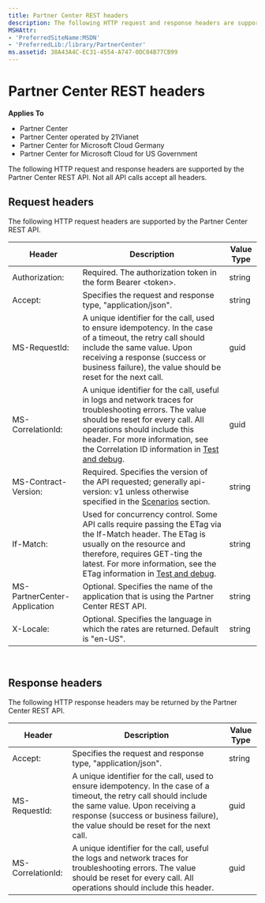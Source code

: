 ```yaml
---
title: Partner Center REST headers
description: The following HTTP request and response headers are supported by the Partner Center REST API.
MSHAttr:
- 'PreferredSiteName:MSDN'
- 'PreferredLib:/library/PartnerCenter'
ms.assetid: 38A43A4C-EC31-4554-A747-0DC04B77CB99
---
```


# Partner Center REST headers


**Applies To**

-   Partner Center
-   Partner Center operated by 21Vianet
-   Partner Center for Microsoft Cloud Germany
-   Partner Center for Microsoft Cloud for US Government

The following HTTP request and response headers are supported by the Partner Center REST API. Not all API calls accept all headers.

## <span id="Request_headers"></span><span id="request_headers"></span><span id="REQUEST_HEADERS"></span>Request headers


The following HTTP request headers are supported by the Partner Center REST API.

| Header                       | Description                                                                                                                                                                                                                                                                            | Value Type |
|------------------------------|----------------------------------------------------------------------------------------------------------------------------------------------------------------------------------------------------------------------------------------------------------------------------------------|------------|
| Authorization:               | Required. The authorization token in the form Bearer &lt;token&gt;.                                                                                                                                                                                                                    | string     |
| Accept:                      | Specifies the request and response type, "application/json".                                                                                                                                                                                                                           | string     |
| MS-RequestId:                | A unique identifier for the call, used to ensure idempotency. In the case of a timeout, the retry call should include the same value. Upon receiving a response (success or business failure), the value should be reset for the next call.                                            | guid       |
| MS-CorrelationId:            | A unique identifier for the call, useful in logs and network traces for troubleshooting errors. The value should be reset for every call. All operations should include this header. For more information, see the Correlation ID information in [Test and debug](test-and-debug.md). | guid       |
| MS-Contract-Version:         | Required. Specifies the version of the API requested; generally api-version: v1 unless otherwise specified in the [Scenarios](scenarios.md) section.                                                                                                                                  | string     |
| If-Match:                    | Used for concurrency control. Some API calls require passing the ETag via the If-Match header. The ETag is usually on the resource and therefore, requires GET-ting the latest. For more information, see the ETag information in [Test and debug](test-and-debug.md).                | string     |
| MS-PartnerCenter-Application | Optional. Specifies the name of the application that is using the Partner Center REST API.                                                                                                                                                                                             | string     |
| X-Locale:                    | Optional. Specifies the language in which the rates are returned. Default is "en-US".                                                                                                                                                                                                  | string     |

 

## <span id="Response_headers"></span><span id="response_headers"></span><span id="RESPONSE_HEADERS"></span>Response headers


The following HTTP response headers may be returned by the Partner Center REST API.

| Header            | Description                                                                                                                                                                                                                                 | Value Type |
|-------------------|---------------------------------------------------------------------------------------------------------------------------------------------------------------------------------------------------------------------------------------------|------------|
| Accept:           | Specifies the request and response type, "application/json".                                                                                                                                                                                | string     |
| MS-RequestId:     | A unique identifier for the call, used to ensure idempotency. In the case of a timeout, the retry call should include the same value. Upon receiving a response (success or business failure), the value should be reset for the next call. | guid       |
| MS-CorrelationId: | A unique identifier for the call, useful the logs and network traces for troubleshooting errors. The value should be reset for every call. All operations should include this header.                                                       | guid       |

 

 

 




